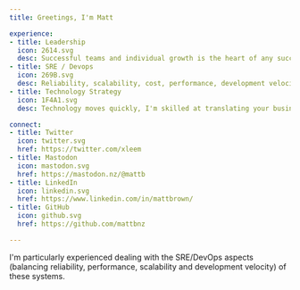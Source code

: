 ```yaml
---
title: Greetings, I'm Matt

experience:
- title: Leadership
  icon: 2614.svg
  desc: Successful teams and individual growth is the heart of any successful software project.  I've built and led successful teams as both manager and technical lead at sizes from 3 - 50+  people.
- title: SRE / Devops
  icon: 269B.svg
  desc: Reliability, scalability, cost, performance, development velocity, we want it all but the trade-offs have to be made.
- title: Technology Strategy
  icon: 1F4A1.svg
  desc: Technology moves quickly, I'm skilled at translating your business problems into feasible chunks of work that we can solve with realistic and achievable software solutions.

connect:
- title: Twitter
  icon: twitter.svg
  href: https://twitter.com/xleem
- title: Mastodon
  icon: mastodon.svg
  href: https://mastodon.nz/@mattb
- title: LinkedIn
  icon: linkedin.svg
  href: https://www.linkedin.com/in/mattbrown/
- title: GitHub
  icon: github.svg
  href: https://github.com/mattbnz

---
```





I'm particularly experienced dealing with the SRE/DevOps aspects (balancing reliability, performance, scalability and development velocity) of these systems.